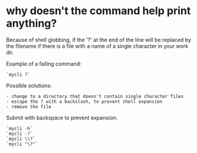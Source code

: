 # why doesn't the command help print anything?

Because of shell globbing, if the '?' at the end of the line
will be replaced by the filename if there is a file with
a name of a single character in your work dir.

Example of a failing command: 

	`mycli ?`

Possible solutions:

	- change to a directory that doesn't contain single character files
	- escape the ? with a backslash, to prevent shell expansion
	- remove the file

Submit with backspace to prevent expansion: 

	`mycli -h`
	`mycli -?`
	`mycli \\?`
	`mycli "\?"`
